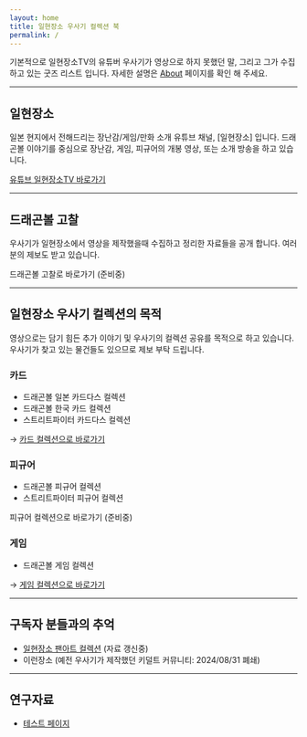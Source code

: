 ```yaml
---
layout: home
title: 일현장소 우사기 컬렉션 북
permalink: /
---
```


기본적으로 일현장소TV의 유튜버 우사기가 영상으로 하지 못했던 말, 그리고 그가 수집하고 있는 굿즈 리스트 입니다. 
자세한 설명은 [About](./pages/about/) 페이지를 확인 해 주세요. 

---

## 일현장소
일본 현지에서 전해드리는 장난감/게임/만화 소개 유튜브 채널, [일현장소] 입니다. 
드래곤볼 이야기를 중심으로 장난감, 게임, 피규어의 개봉 영상, 또는 소개 방송을 하고 있습니다.

[유튜브 일현장소TV 바로가기](https://www.youtube.com/@hdmi)

---

## 드래곤볼 고찰
우사기가 일현장소에서 영상을 제작했을때 수집하고 정리한 자료들을 공개 합니다. 여러분의 제보도 받고 있습니다. 

드래곤볼 고찰로 바로가기 (준비중)

---

## 일현장소 우사기 컬렉션의 목적
영상으로는 담기 힘든 추가 이야기 및 우사기의 컬렉션 공유를 목적으로 하고 있습니다. 우사기가 찾고 있는 물건들도 있으므로 제보 부탁 드립니다. 

### 카드
- 드래곤볼 일본 카드다스 컬렉션
- 드래곤볼 한국 카드 컬렉션
- 스트리트파이터 카드다스 컬렉션

→ [카드 컬렉션으로 바로가기](./collection/cards/)

### 피규어
- 드래곤볼 피규어 컬렉션
- 스트리트파이터 피규어 컬렉션

피규어 컬렉션으로 바로가기 (준비중)

### 게임
- 드래곤볼 게임 컬렉션

→ [게임 컬렉션으로 바로가기](./_collection/dragonball-games/)

---

## 구독자 분들과의 추억
- [일현장소 팬아트 컬렉션](./pages/fanart/) (자료 갱신중)
- 이런장소 (예전 우사기가 제작했던 키덜트 커뮤니티: 2024/08/31 폐쇄)

---

## 연구자료
- [테스트 페이지](TestReadMe.md)
